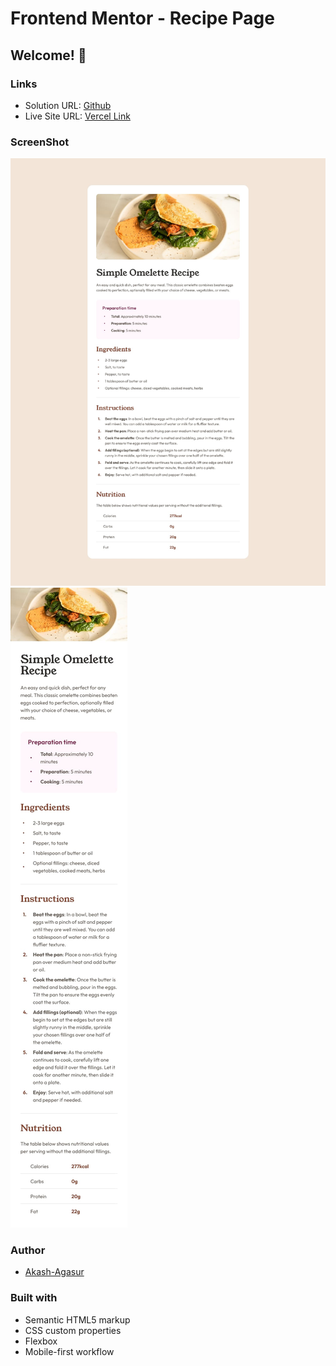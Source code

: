 # Frontend Mentor - Recipe Page
## Welcome! 👋

### Links

- Solution URL: [Github](https://github.com/akash-agasur/recipe-page-)
- Live Site URL: [Vercel Link](https://recipe-page-tau-eight.vercel.app/)

### ScreenShot

![Desktop](./design/desktop-design.jpg)
![Mobile](./design/mobile-design.jpg)

### Author

- [Akash-Agasur](https://www.linkedin.com/in/akash--agasur/)


### Built with

- Semantic HTML5 markup
- CSS custom properties
- Flexbox
- Mobile-first workflow